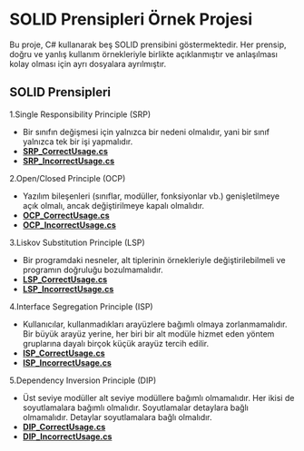 # SOLID Prensipleri Örnek Projesi
Bu proje, C# kullanarak beş SOLID prensibini göstermektedir. Her prensip, doğru ve yanlış kullanım örnekleriyle birlikte açıklanmıştır ve anlaşılması kolay olması için ayrı dosyalara ayrılmıştır.

## SOLID Prensipleri
1.Single Responsibility Principle (SRP)

- Bir sınıfın değişmesi için yalnızca bir nedeni olmalıdır, yani bir sınıf yalnızca tek bir işi yapmalıdır.
- **[SRP_CorrectUsage.cs](srp/SRP_CorrectUsage.cs)**
- **[SRP_IncorrectUsage.cs](srp/SRP_IncorrectUsage.cs)**

2.Open/Closed Principle (OCP)

- Yazılım bileşenleri (sınıflar, modüller, fonksiyonlar vb.) genişletilmeye açık olmalı, ancak değiştirilmeye kapalı olmalıdır.
- **[OCP_CorrectUsage.cs](ocp/OCP_CorrectUsage.cs)**
- **[OCP_IncorrectUsage.cs](ocp/OCP_IncorrectUsage.cs)**

3.Liskov Substitution Principle (LSP)

- Bir programdaki nesneler, alt tiplerinin örnekleriyle değiştirilebilmeli ve programın doğruluğu bozulmamalıdır.
- **[LSP_CorrectUsage.cs](lsp/LSP_CorrectUsage.cs)**
- **[LSP_IncorrectUsage.cs](lsp/LSP_IncorrectUsage.cs)**
  
4.Interface Segregation Principle (ISP)

- Kullanıcılar, kullanmadıkları arayüzlere bağımlı olmaya zorlanmamalıdır. Bir büyük arayüz yerine, her biri bir alt modüle hizmet eden yöntem gruplarına dayalı birçok küçük arayüz tercih edilir.
- **[ISP_CorrectUsage.cs](isp/ISP_CorrectUsage.cs)**
- **[ISP_IncorrectUsage.cs](isp/ISP_IncorrectUsage.cs)**

5.Dependency Inversion Principle (DIP)

- Üst seviye modüller alt seviye modüllere bağımlı olmamalıdır. Her ikisi de soyutlamalara bağımlı olmalıdır. Soyutlamalar detaylara bağlı olmamalıdır. Detaylar soyutlamalara bağlı olmalıdır.
- **[DIP_CorrectUsage.cs](dip/DIP_CorrectUsage.cs)**
- **[DIP_IncorrectUsage.cs](dip/DIP_IncorrectUsage.cs)**
